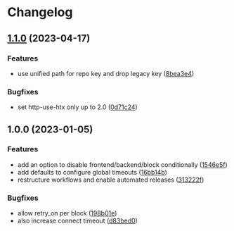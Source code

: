 # Changelog

## [1.1.0](https://github.com/rolehippie/haproxy/compare/v1.0.0...v1.1.0) (2023-04-17)


### Features

* use unified path for repo key and drop legacy key ([8bea3e4](https://github.com/rolehippie/haproxy/commit/8bea3e436a40d549bd990dc16a97e54177e53f5f))


### Bugfixes

* set http-use-htx only up to 2.0 ([0d71c24](https://github.com/rolehippie/haproxy/commit/0d71c24265e74d4771c421edae2963f1198bc6db))

## 1.0.0 (2023-01-05)


### Features

* add an option to disable frontend/backend/block conditionally ([1546e5f](https://github.com/rolehippie/haproxy/commit/1546e5fd98176338e4805bf005c5f1f2c8137bbc))
* add defaults to configure global timeouts ([16bb14b](https://github.com/rolehippie/haproxy/commit/16bb14be1680551eb802a0b4248da671c204a59d))
* restructure workflows and enable automated releases ([313222f](https://github.com/rolehippie/haproxy/commit/313222fc989a4c005d3955c84120840f675883d9))


### Bugfixes

* allow retry_on per block ([198b01e](https://github.com/rolehippie/haproxy/commit/198b01e07bb7e7acc627039bebb5b9a926eb8ada))
* also increase connect timeout ([d83bed0](https://github.com/rolehippie/haproxy/commit/d83bed00fbde5de13aa7d624bd03f55b59d62044))
